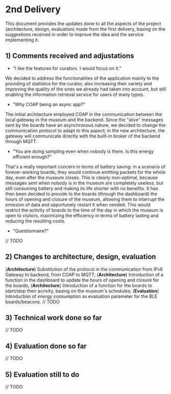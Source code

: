 # 2nd Delivery

This document provides the updates done to all the aspects of the project (architecture, design, evaluation) made from the first delivery, basing on the suggestions received in order to improve the idea and the service implementing it.

## 1) Comments received and adjustations

- "I like the features for curators. I would focus on it."

We decided to address the functionalities of the application mainly to the providing of statistics for the curator, also increasing their variety and improving the quality of the ones we already had taken into account, but still enabling the information retrieval service for users of many types.

- "Why COAP being an async app?"

The initial architecture employed COAP in the communication between the local gateway in the museum and the backend. Since the "alive" messages sent by the boards have an asynchronous nature, we decided to change the communication protocol to adapt to this aspect; in the new architecture, the gateway will communicate directly with the built-in broker of the backend through MQTT.

- "You are doing sampling even when nobody is there. Is this energy efficient enough?"

That's a really important concern in terms of battery saving: in a scenario of forever-working boards, they would continue emitting packets for the whole day, even after the museum closes. This is clearly non-optimal, because messages sent when nobody is in the museum are completely useless, but still consuming battery and making its life shorter with no benefits. It has then been decided to provide to the boards (through the dashboard) the hours of opening and closure of the museum, allowing them to interrupt the emission of data and opportunely restart it when needed. This would restrict the activity of boards to the time of the day in which the museum is open to visitors, maximizing the efficiency in terms of battery lasting and reducing the resulting costs.

- "Questionnaire?"

// TODO


## 2) Changes to architecture, design, evaluation

(**Architecture**) Substitution of the protocol in the communication from IPv6 Gateway to backend, from COAP to MQTT;
(**Architecture**) Introduction of a function in the dashboard to update the hours of opening and closure for the boards;
(**Architecture**) Introduction of a function for the boards to start/stop their acrivity, basing on the museum's schedules;
(**Evaluation**) Introduction of *energy consumption* as evaluation parameter for the BLE boards/beacons.
// TODO


## 3) Technical work done so far

// TODO


## 4) Evaluation done so far

// TODO


## 5) Evaluation still to do

// TODO

